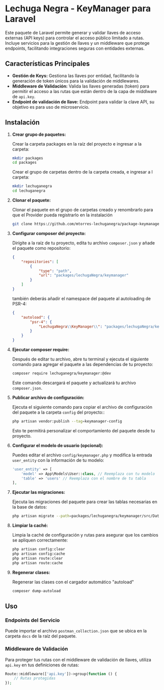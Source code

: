 # Lechuga Negra - KeyManager para Laravel

Este paquete de Laravel permite generar y validar llaves de acceso externas (API keys) para controlar el acceso público limitado a rutas. Incluye servicios para la gestión de llaves y un middleware que protege endpoints, facilitando integraciones seguras con entidades externas.

## Características Principales

* **Gestión de Keys:** Gestiona las llaves por entidad, facilitando la generación de token únicos para la validación de middlewares.
* **Middleware de Validación:** Valida las llaves generadas (token) para permitir el acceso a las rutas que están dentro de la capa de middlware de `api.key`.
* **Endpoint de validación de llave:** Endpoint para validar la clave API, su objetivo es para uso de microservicio.

## Instalación

1.  **Crear grupo de paquetes:**

    Crear la carpeta packages en la raíz del proyecto e ingresar a la carpeta:

    ```bash
    mkdir packages
    cd packages
    ```

    Crear el grupo de carpetas dentro de la carpeta creada, e ingresar a l carpeta:
    
    ```bash
    mkdir lechuganegra
    cd lechuganegra
    ```

2.  **Clonar el paquete:**

    Clonar el paquete en el grupo de carpetas creado y renombrarlo para que el Provider pueda registrarlo en la instalación

    ```bash
    git clone https://github.com/mtorres-lechuganegra/package-keymanager.git keymanager
    ```

3.  **Configurar composer del proyecto:**

    Dirígite a la raíz de tu proyecto, edita tu archivo `composer.json` y añade el paquete como repositorio:

    ```json
    {
        "repositories": [
            {
                "type": "path",
                "url": "packages/lechugaNegra/keymanager"
            }
        ]
    }
    ```
    también deberás añadir el namespace del paquete al autoloading de PSR-4:

    ```json
    {
        "autoload": {
            "psr-4": {
                "LechugaNegra\\KeyManager\\": "packages/lechugaNegra/keymanager/src/"
            }
        }
    }
    ```

4.  **Ejecutar composer require:**

    Después de editar tu archivo, abre tu terminal y ejecuta el siguiente comando para agregar el paquete a las dependencias de tu proyecto:

    ```bash
    composer require lechuganegra/keymanager:@dev
    ```

    Este comando descargará el paquete y actualizará tu archivo `composer.json`.

5.  **Publicar archivo de configuración:**

    Ejecuta el siguiente comando para copiar el archivo de configuración del paquete a la carpeta `config` del proyecto::

    ```bash
    php artisan vendor:publish --tag=keymanager-config
    
    ```
    
    Esto te permitirá personalizar el comportamiento del paquete desde tu proyecto.

6.  **Configurar el modelo de usuario (opcional):**

    Puedes editar el archivo `config/keymanager.php` y modifica la entrada `user_entity` con la información de tu modelo:

    ```php
    'user_entity' => [
        'model' => App\Models\User::class, // Reemplaza con tu modelo
        'table' => 'users' // Reemplaza con el nombre de tu tabla
    ],
    ```

7.  **Ejecutar las migraciones:**

    Ejecuta las migraciones del paquete para crear las tablas necesarias en la base de datos:

    ```bash
    php artisan migrate --path=packages/lechuganegra/keymanager/src/Database/Migrations
    ```

8.  **Limpiar la caché:**

    Limpia la caché de configuración y rutas para asegurar que los cambios se apliquen correctamente:

    ```bash
    php artisan config:clear
    php artisan config:cache
    php artisan route:clear
    php artisan route:cache
    ```
    
9.  **Regenerar clases:**

    Regenerar las clases con el cargador automático "autoload"

    ```bash
    composer dump-autoload
    ```

## Uso

### Endpoints del Servicio

Puede importar el archivo `postman_collection.json` que se ubica en la carpeta `docs` de la raíz del paquete.

### Middleware de Validación

Para proteger tus rutas con el middleware de validación de llaves, utiliza `api.key` en tus definiciones de rutas:

```php
Route::middleware(['api.key'])->group(function () {
    // Rutas protegidas
});
```
